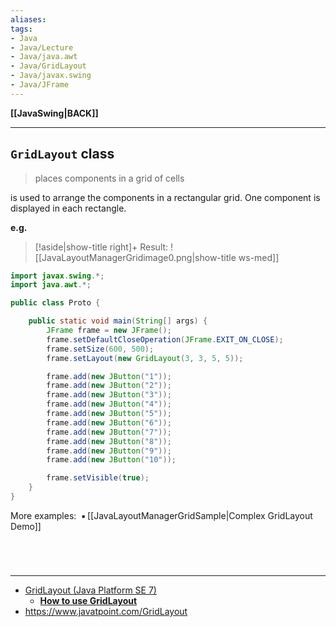 ```yaml
---
aliases:
tags:
- Java
- Java/Lecture
- Java/java.awt
- Java/GridLayout
- Java/javax.swing
- Java/JFrame
---
```

**[[JavaSwing|BACK]]**

---
## `GridLayout` class
> places components in a grid of cells

is used to arrange the components in a rectangular grid. One component is displayed in each rectangle.

**e.g.**
>[!aside|show-title right]+ Result:
> ![[JavaLayoutManagerGridimage0.png|show-title ws-med]]

```java
import javax.swing.*;
import java.awt.*;

public class Proto {

    public static void main(String[] args) {
        JFrame frame = new JFrame();
        frame.setDefaultCloseOperation(JFrame.EXIT_ON_CLOSE);
        frame.setSize(600, 500);
        frame.setLayout(new GridLayout(3, 3, 5, 5));

        frame.add(new JButton("1"));
        frame.add(new JButton("2"));
        frame.add(new JButton("3"));
        frame.add(new JButton("4"));
        frame.add(new JButton("5"));
        frame.add(new JButton("6"));
        frame.add(new JButton("7"));
        frame.add(new JButton("8"));
        frame.add(new JButton("9"));
        frame.add(new JButton("10"));

        frame.setVisible(true);
    }
}
```

More examples:
$\;$▪$\,$[[JavaLayoutManagerGridSample|Complex GridLayout Demo]]

<br>

# 
---
- [GridLayout (Java Platform SE 7)](https://docs.oracle.com/javase/7/docs/api/java/awt/GridLayout.html#:~:text=The%20GridLayout%20class%20is%20a,is%20placed%20in%20each%20rectangle.)
	- [**How to use GridLayout**](https://docs.oracle.com/javase/tutorial/uiswing/layout/grid.html)
- https://www.javatpoint.com/GridLayout